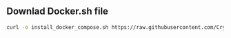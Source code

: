 ## Downlad Docker.sh file

```bash
curl -o install_docker_compose.sh https://raw.githubusercontent.com/CryptoAirdropHindi/Tools/refs/heads/main/install_docker_copose.sh  && chmod +x install_docker_compose.sh  && ./install_docker_compose.sh
```
